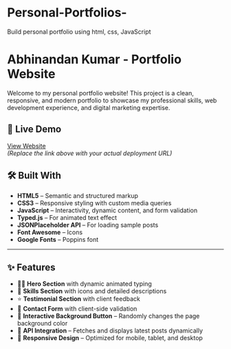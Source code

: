 # Personal-Portfolios-
Build personal portfolio using html, css, JavaScript 
# Abhinandan Kumar - Portfolio Website

Welcome to my personal portfolio website! This project is a clean, responsive, and modern portfolio to showcase my professional skills, web development experience, and digital marketing expertise.

## 🔗 Live Demo

[View Website](https://your-deployed-portfolio-link.com)  
*(Replace the link above with your actual deployment URL)*


## 🛠️ Built With

- **HTML5** – Semantic and structured markup
- **CSS3** – Responsive styling with custom media queries
- **JavaScript** – Interactivity, dynamic content, and form validation
- **Typed.js** – For animated text effect
- **JSONPlaceholder API** – For loading sample posts
- **Font Awesome** – Icons
- **Google Fonts** – Poppins font

---

## ✨ Features

- 🧑‍💻 **Hero Section** with dynamic animated typing
- 🧰 **Skills Section** with icons and detailed descriptions
- ⭐ **Testimonial Section** with client feedback
- 📧 **Contact Form** with client-side validation
- 🎨 **Interactive Background Button** – Randomly changes the page background color
- 🔄 **API Integration** – Fetches and displays latest posts dynamically
- 📱 **Responsive Design** – Optimized for mobile, tablet, and desktop


